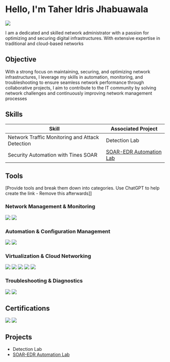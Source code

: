 # Hello, I'm Taher Idris Jhabuawala
<a href="https://www.linkedin.com/in/taher-jhabuawala-a65220204/"><img src="https://img.shields.io/badge/-LinkedIn-0072b1?&style=for-the-badge&logo=linkedin&logoColor=white" /></a>

I am a dedicated and skilled network administrator with a passion for optimizing and securing digital
infrastructures. With extensive expertise in traditional and cloud-based networks

## Objective
With a strong focus on maintaining, securing, and optimizing network infrastructures, I leverage my skills in automation, monitoring, and troubleshooting to ensure seamless network performance through collaborative projects, I aim to contribute to the IT community by solving network challenges and continuously improving network management processes
## Skills

| Skill                                         | Associated Project         |
|-----------------------------------------------|----------------------------|
| Network Traffic Monitoring and Attack Detection | Detection Lab|
| Security Automation with Tines SOAR           | <a href="https://github.com/Taher-781/SOAR_EDR/tree/main">SOAR-EDR Automation Lab</a>|


## Tools
[Provide tools and break them down into categories. Use ChatGPT to help create the link - Remove this afterwards]]

### Network Management & Monitoring
<div>
    <img src="https://img.shields.io/badge/-Wireshark-1679A7?&style=for-the-badge&logo=Wireshark&logoColor=white" />
    <img src="https://img.shields.io/badge/-Zabbix-2580D8?&style=for-the-badge&logo=Zabbix&logoColor=white" />
</div>

### Automation & Configuration Management
<div>
    <img src="https://img.shields.io/badge/-Python-3776AB?&style=for-the-badge&logo=Python&logoColor=white" />
    <img src="https://img.shields.io/badge/-Ansible-EE0000?&style=for-the-badge&logo=Ansible&logoColor=white" /> 
</div>

### Virtualization & Cloud Networking
<div>
   <img src="https://img.shields.io/badge/-VMware-607078?&style=for-the-badge&logo=VMware&logoColor=white" />
  <img src="https://img.shields.io/badge/-Hyper--V-0089D6?&style=for-the-badge&logo=Microsoft&logoColor=white" />
  <img src="https://img.shields.io/badge/-AWS-232F3E?&style=for-the-badge&logo=Amazon%20AWS&logoColor=white" />
<img src="https://img.shields.io/badge/-AWS-232F3E?&style=for-the-badge&logo=Amazon%20AWS&logoColor=white" />
<img src="https://img.shields.io/badge/-GCP-4285F4?&style=for-the-badge&logo=Google%20Cloud&logoColor=white" />

### Troubleshooting & Diagnostics
<div>
  <img src="https://img.shields.io/badge/-Nmap-4682B4?&style=for-the-badge&logo=Nmap&logoColor=white" />
<img src="https://img.shields.io/badge/-Netstat-4A8FE3?&style=for-the-badge" />

</div>


</div>

## Certifications

<div>
<img src="https://img.shields.io/badge/-CCNA-1BA0D7?&style=for-the-badge&logo=Cisco&logoColor=white" />
<img src="https://img.shields.io/badge/-Coursera%20Network%20Engineer%20Cert-0056D2?&style=for-the-badge&logo=Coursera&logoColor=white" />


</div>

## Projects
- Detection Lab
- <a href="https://github.com/Taher-781/SOAR_EDR/tree/main">SOAR-EDR Automation Lab</a>

